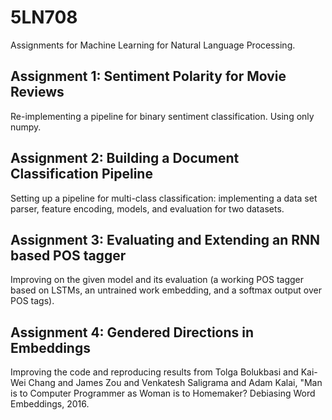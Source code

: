 # 5LN708
Assignments for Machine Learning for Natural Language Processing.

## Assignment 1: Sentiment Polarity for Movie Reviews
Re-implementing a pipeline  for binary sentiment classification. Using only numpy. 

## Assignment 2: Building a Document Classification Pipeline
Setting up a pipeline for multi-class classification: implementing  a data set parser, feature encoding, models, and evaluation for two datasets. 

## Assignment 3: Evaluating and Extending an RNN based POS tagger
Improving on the given model and its evaluation (a working POS tagger based on LSTMs, an untrained work embedding, and a softmax output over POS tags).

## Assignment 4: Gendered Directions in Embeddings
Improving the code and reproducing results from Tolga Bolukbasi and Kai-Wei Chang and James Zou and Venkatesh Saligrama and Adam Kalai, "Man is to Computer Programmer as Woman is to Homemaker? Debiasing Word Embeddings, 2016.
